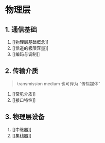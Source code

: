 # 物理层

## 1. 通信基础

1. [[物理层基础概念]]
2. [[信道的极限容量]]
3. [[编码与调制]]

## 2. 传输介质

> transmission medium 也可译为 "传输媒体"

1. [[常见介质]]
2. [[接口特性]]

## 3. 物理层设备

1. [[中继器]]
1. [[集线器]]
